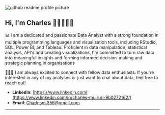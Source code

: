 ![github readme profile picture](https://github.com/charles356/charles356/assets/84462091/f2b584db-7ac7-447b-88b6-9c9b37c54c02)


## Hi, I'm Charles 👋🏾👨🏿‍💻

📊 I am a dedicated and passionate Data Analyst with a strong foundation in multiple programming languages and visualisation tools, including RStudio, SQL, Power BI, and Tableau. Proficient in data manipulation, statistical analysis, API's and creating visualizations, I'm committed to turn raw data into meaningful insights and forming informed decision-making and strategic planning in organisations

🙋🏾‍♂️ I am always excited to connect with fellow data enthusiasts. If you're interested in any of my analyses or just want to chat about data, feel free to reach out!

- **LinkedIn**: [https://www.linkedin.com](https://www.linkedin.com/in/charles-muiruri-9b0272162/)
- **Email**: [Charlesm.356@gmail.com](https://mail.google.com/mail/u/0/#inbox?compose=GTvVlcRzCbXLFNjdKNNHclQLBTrfXLBxBWkKJzhZVrMsfqMNhgwJJzzQXvBqQpNQlcGZpfflwMFdF)

---
